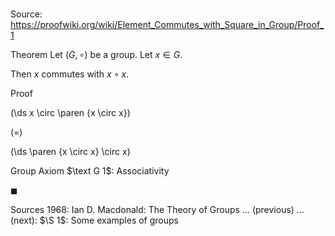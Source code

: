 # 

Source: https://proofwiki.org/wiki/Element_Commutes_with_Square_in_Group/Proof_1

Theorem
Let $\left({G, \circ}\right)$ be a group.
Let $x \in G$.

Then $x$ commutes with $x \circ x$.


Proof













\(\ds x \circ \paren {x \circ x}\)

\(=\)







\(\ds \paren {x \circ x} \circ x\)





Group Axiom $\text G 1$: Associativity



$\blacksquare$


Sources
1968: Ian D. Macdonald: The Theory of Groups ... (previous) ... (next): $\S 1$: Some examples of groups





